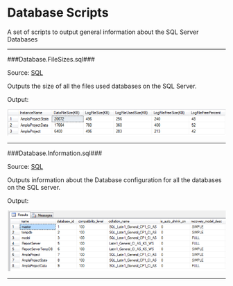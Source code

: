 Database Scripts
===

A set of scripts to output general information about the SQL Server Databases

----------

###Database.FileSizes.sql###

Source: [SQL](Database.FileSizes.sql)

Outputs the size of all the files used databases on the SQL Server.

Output:

![SQL Output](../../images/database/Database.FileSizes.png)

----------

###Database.Information.sql###

Source: [SQL](Database.Information.sql)

Outputs information about the Database configuration for all the databases on the SQL server.

Output:

![SQL Output](../../images/database/Database.Information.png)

----------
